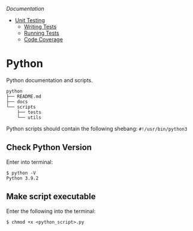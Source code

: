 
*Documentation*
- [Unit Testing](docs/unittesting.md)
  - [Writing Tests](docs/unittesting.md#writing-tests)
  - [Running Tests](docs/unittesting.md#running-tests)
  - [Code Coverage](docs/unittesting.md#code-coverage)


# Python
Python documentation and scripts.

```
python
├── README.md
├── docs
└── scripts
    ├── tests
    └── utils
```

Python scripts should contain the following shebang: `#!/usr/bin/python3`

## Check Python Version
Enter into terminal:
```shell
$ python -V
Python 3.9.2
```

## Make script executable
Enter the following into the terminal:
```shell
$ chmod +x <python_script>.py
```
